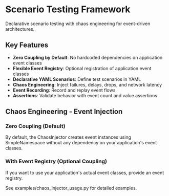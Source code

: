 # Scenario Testing Framework

Declarative scenario testing with chaos engineering for event-driven architectures.

## Key Features

- **Zero Coupling by Default**: No hardcoded dependencies on application event classes
- **Flexible Event Registry**: Optional registration of application event classes
- **Declarative YAML Scenarios**: Define test scenarios in YAML
- **Chaos Engineering**: Inject failures, delays, drops, and network latency
- **Event Recording**: Record and replay event flows
- **Assertions**: Validate behavior with event count and value assertions

## Chaos Engineering - Event Injection

### Zero Coupling (Default)

By default, the ChaosInjector creates event instances using SimpleNamespace without any dependency on your application's event classes.

### With Event Registry (Optional Coupling)

If you want to use your application's actual event classes, provide an event registry.

See examples/chaos_injector_usage.py for detailed examples.
